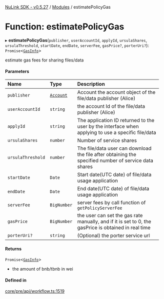 [NuLink SDK - v0.5.27](../README.md) / [Modules](../modules.md) / estimatePolicyGas

# Function: estimatePolicyGas

▸ **estimatePolicyGas**(`publisher`, `userAccountId`, `applyId`, `ursulaShares`, `ursulaThreshold`, `startDate`, `endDate`, `serverFee`, `gasPrice?`, `porterUri?`): `Promise`<[`GasInfo`](../types/GasInfo.md)\>

estimate gas fees for sharing files/data

#### Parameters

| Name | Type | Description |
| :------ | :------ | :------ |
| `publisher` | [`Account`](../classes/Account.md) | Account the account object of the file/data publisher (Alice) |
| `userAccountId` | `string` | the account Id of the file/data publisher (Alice) |
| `applyId` | `string` | The application ID returned to the user by the interface when applying to use a specific file/data |
| `ursulaShares` | `number` | Number of service shares |
| `ursulaThreshold` | `number` | The file/data user can download the file after obtaining the specified number of service data shares |
| `startDate` | `Date` | Start date(UTC date) of file/data usage application |
| `endDate` | `Date` | End date(UTC date) of file/data usage application |
| `serverFee` | `BigNumber` | server fees by call function of `getPolicyServerFee` |
| `gasPrice` | `BigNumber` | the user can set the gas rate manually, and if it is set to 0, the gasPrice is obtained in real time |
| `porterUri?` | `string` | (Optional) the porter service url |

#### Returns

`Promise`<[`GasInfo`](../types/GasInfo.md)\>

- the amount of bnb/tbnb in wei

#### Defined in

[core/pre/api/workflow.ts:1519](https://github.com/NuLink-network/nulink-sdk/blob/caaf0a6/src/core/pre/api/workflow.ts#L1519)
